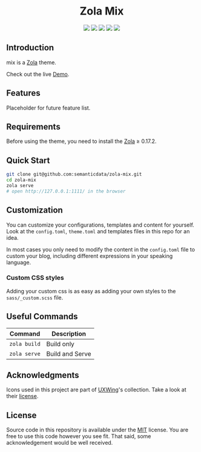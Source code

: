 <h1 align=center>Zola Mix</h1>

<p align="center">
  <img src="https://img.shields.io/github/languages/code-size/semanticdata/zola-mix" />
  <img src="https://img.shields.io/github/repo-size/semanticdata/zola-mix" />
  <img src="https://img.shields.io/github/commit-activity/t/semanticdata/zola-mix" />
  <img src="https://img.shields.io/github/last-commit/semanticdata/zola-mix" />
  <img src="https://img.shields.io/website/https/semanticdata.github.io/zola-mix.svg" />
</p>

## Introduction

mix is a [Zola](https://www.getzola.org) theme.

Check out the live [Demo](https://miguelpimentel.do/zola-mix/).

## Features

Placeholder for future feature list.

## Requirements

Before using the theme, you need to install the [Zola](https://www.getzola.org/documentation/getting-started/installation/) ≥ 0.17.2.

## Quick Start

```bash
git clone git@github.com:semanticdata/zola-mix.git
cd zola-mix
zola serve
# open http://127.0.0.1:1111/ in the browser
```

## Customization

You can customize your configurations, templates and content for yourself. Look
at the `config.toml`, `theme.toml` and templates files in this repo for an idea.

In most cases you only need to modify the content in the `config.toml` file to
custom your blog, including different expressions in your speaking language.

### Custom CSS styles

Adding your custom css is as easy as adding your own styles to the `sass/_custom.scss` file.

## Useful Commands

| Command      | Description     |
| ------------ | --------------- |
| `zola build` | Build only      |
| `zola serve` | Build and Serve |

## Acknowledgments

Icons used in this project are part of <a href="https://uxwing.com/">UXWing</a>'s collection. Take a look at their <a href="https://uxwing.com/license">license</a>.

## License

Source code in this repository is available under the [MIT](LICENSE) license. You are free to use this code however you see fit. That said, some acknowledgement would be well received.
